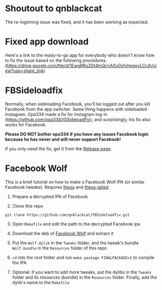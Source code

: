 # Shoutout to qnblackcat
The re-loginning issue was fixed, and it has been working as expected.

# Fixed app download
Here's a link to the ready-to-go app for everybody who doesn't know how to fix the issue based on the following procedures.
(https://drive.google.com/file/d/1EwgRRuZGt4tnQcnAXxDzhihpgoyLCrJh/view?usp=share_link)

# FBSideloadfix

Normally, when sideloading Facebook, you'll be logged out after you kill Facebook from the app switcher. Same thing happens with sideloaded Instagram. Opa334 made a fix for Instagram log-in (https://github.com/opa334/IGSideloadFix), and surprisingly, his fix also works for Facebook.

**Please DO NOT bother opa334 if you have any issues Facebook login because he has never and will never support Facebook!**

If you only need the fix, get it from the [Release page](https://github.com/qnblackcat/FBSideloadfix/releases).

# Facebook Wolf

This is a brief tutorial on how to make a Facebook Wolf IPA (or similar Facebook tweaks). Requires [theos](https://github.com/theos/theos) and [theos-jailed](https://github.com/kabiroberai/theos-jailed).

1. Prepare a decrypted IPA of Facebook

2. Clone this repo

```
git clone https://github.com/qnblackcat/FBSideloadfix.git
```

3. Open `Makefile` and edit the path to the decrypted Facebook ipa

4. Download the deb of [Facebook Wolf]() and extract it

5. Put the `Wolf.dylib` in the `Tweaks` folder, and the tweak's bundle `Wolf.bundle` in the `Resources` folder of this repo

6. `cd` into the root folder and run `make package FINALPACKAGE=1` to compile the IPA

7. Optional: if you want to add more tweaks, put the dylibs in the `Tweaks` folder and its resources (bundle) in the `Resources` folder. Finally, add the dylib's name to the `Makefile`
